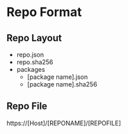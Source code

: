 # Repo Format

## Repo Layout

-   repo.json
-   repo.sha256
-   packages
    -   [package name].json
    -   [package name].sha256

## Repo File

https://[Host]/[REPONAME]/[REPOFILE]
